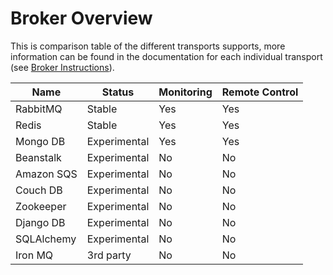# Broker Overview

This is comparison table of the different transports supports, more information can be found in the documentation for each individual transport (see [Broker Instructions](http://docs.celeryproject.org/en/latest/getting-started/brokers/index.html#broker-toc)).

| Name | Status | Monitoring | Remote Control |
| --         | --            | --   | --  |
| RabbitMQ   | Stable        | Yes  | Yes |
|Redis       |Stable         | Yes  | Yes |
|Mongo DB    |Experimental   | Yes  | Yes |
|Beanstalk   | Experimental  |  No  | No  |
|Amazon SQS  | Experimental  |  No  | No  |
|Couch DB    | Experimental  |  No  | No  |
|Zookeeper   | Experimental  |  No  | No  |
|Django DB   | Experimental  |  No  | No  |
|SQLAlchemy  | Experimental  |  No  | No  |
|Iron MQ     | 3rd party     |  No  | No  |

